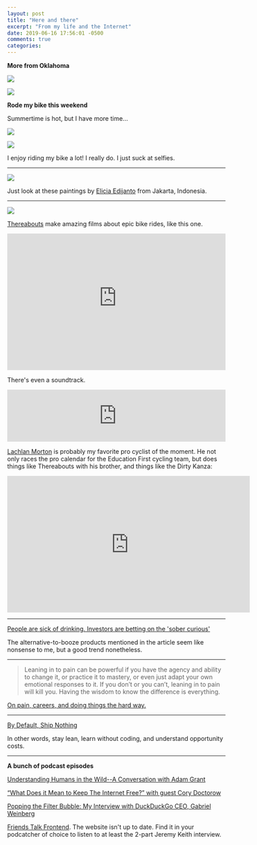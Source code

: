 ```yaml
---
layout: post
title: "Here and there"
excerpt: "From my life and the Internet"
date: 2019-06-16 17:56:01 -0500
comments: true
categories: 
---
```


**More from Oklahoma**

![]({{site.baseurl}}/assets/2019/06/DSC_0609.jpg)

![]({{site.baseurl}}/assets/2019/06/DSC_0760.jpg)

**Rode my bike this weekend**

Summertime is hot, but I have more time...

![]({{site.baseurl}}/assets/2019/06/IMG_20190615_102239.jpg)

![]({{site.baseurl}}/assets/2019/06/IMG_20190615_101934.jpg)

I enjoy riding my bike a lot! I really do. I just suck at selfies.

---

![]({{site.baseurl}}/assets/2019/06/56ec6930239983.561a0da7eac3d.jpg)

Just look at these paintings by [Elicia Edijanto](https://www.behance.net/eliciaedijanto) from Jakarta, Indonesia.

---

![]({{site.baseurl}}/assets/2019/06/untitled-6229-3.jpg)

[Thereabouts](http://www.thereabouts.com.au/) make amazing films about epic bike rides, like this one.

<iframe width="100%" height="315" src="https://www.youtube-nocookie.com/embed/XuLfbKwcJ6Y" frameborder="0" allow="accelerometer; autoplay; encrypted-media; gyroscope; picture-in-picture" allowfullscreen></iframe>

There's even a soundtrack.

<iframe style="border: 0; width: 100%; height: 120px;" src="https://bandcamp.com/EmbeddedPlayer/album=727248940/size=large/bgcol=ffffff/linkcol=0687f5/tracklist=false/artwork=small/transparent=true/" seamless><a href="http://boxworkmusic.com/album/outskirts-the-shadow-of-the-east-original-soundtrack">Outskirts: The Shadow of the East (Original Soundtrack) by Builder&#39;s Tea</a></iframe>

[Lachlan Morton](https://www.instagram.com/LachlanMorton/) is probably my favorite pro cyclist of the moment. He not only races the pro calendar for the Education First cycling team, but does things like Thereabouts with his brother, and things like the Dirty Kanza:

<iframe width="560" height="315" src="https://www.youtube-nocookie.com/embed/7MJFHWd3XcY" frameborder="0" allow="accelerometer; autoplay; encrypted-media; gyroscope; picture-in-picture" allowfullscreen></iframe>

---

[People are sick of drinking. Investors are betting on the 'sober curious'](https://www.cnn.com/2019/06/08/tech/alcohol-alternative-sober-curious/index.html)

The alternative-to-booze products mentioned in the article seem like nonsense to me, but a good trend nonetheless.

---

>Leaning in to pain can be powerful if you have the agency and ability to change it, or practice it to mastery, or even just adapt your own emotional responses to it.  If you don’t or you can’t, leaning in to pain will kill you.  Having the wisdom to know the difference is everything.

[On pain, careers, and doing things the hard way.](https://charity.wtf/2019/04/30/on-pain-careers-and-doing-things-the-hard-way/)

---

[By Default, Ship Nothing](https://medium.com/@johnpcutler/by-default-ship-nothing-a5d651422aa3)

In other words, stay lean, learn without coding, and understand opportunity costs.

---

**A bunch of podcast episodes**

[Understanding Humans in the Wild--A Conversation with Adam Grant](https://samharris.org/podcasts/158-understanding-humans-wild/)

[“What Does it Mean to Keep The Internet Free?” with guest Cory Doctorow](https://philosophyinpubliclife.org/2019/05/13/4012/)

[Popping the Filter Bubble: My Interview with DuckDuckGo CEO, Gabriel Weinberg](https://fs.blog/gabriel-weinberg/)

[Friends Talk Frontend](https://friendstalkfrontend.com/). The website isn't up to date. Find it in your podcatcher of choice to listen to at least the 2-part Jeremy Keith interview.

